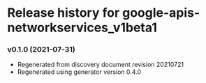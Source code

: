 # Release history for google-apis-networkservices_v1beta1

### v0.1.0 (2021-07-31)

* Regenerated from discovery document revision 20210721
* Regenerated using generator version 0.4.0


